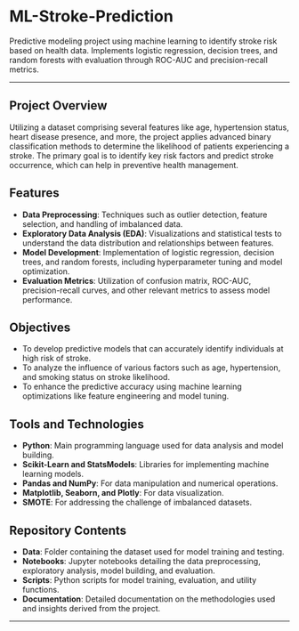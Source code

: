 # ML-Stroke-Prediction
Predictive modeling project using machine learning to identify stroke risk based on health data. Implements logistic regression, decision trees, and random forests with evaluation through ROC-AUC and precision-recall metrics.

---

## Project Overview

Utilizing a dataset comprising several features like age, hypertension status, heart disease presence, and more, the project applies advanced binary classification methods to determine the likelihood of patients experiencing a stroke. The primary goal is to identify key risk factors and predict stroke occurrence, which can help in preventive health management.

## Features

- **Data Preprocessing**: Techniques such as outlier detection, feature selection, and handling of imbalanced data.
- **Exploratory Data Analysis (EDA)**: Visualizations and statistical tests to understand the data distribution and relationships between features.
- **Model Development**: Implementation of logistic regression, decision trees, and random forests, including hyperparameter tuning and model optimization.
- **Evaluation Metrics**: Utilization of confusion matrix, ROC-AUC, precision-recall curves, and other relevant metrics to assess model performance.

## Objectives

- To develop predictive models that can accurately identify individuals at high risk of stroke.
- To analyze the influence of various factors such as age, hypertension, and smoking status on stroke likelihood.
- To enhance the predictive accuracy using machine learning optimizations like feature engineering and model tuning.

## Tools and Technologies

- **Python**: Main programming language used for data analysis and model building.
- **Scikit-Learn and StatsModels**: Libraries for implementing machine learning models.
- **Pandas and NumPy**: For data manipulation and numerical operations.
- **Matplotlib, Seaborn, and Plotly**: For data visualization.
- **SMOTE**: For addressing the challenge of imbalanced datasets.

## Repository Contents

- **Data**: Folder containing the dataset used for model training and testing.
- **Notebooks**: Jupyter notebooks detailing the data preprocessing, exploratory analysis, model building, and evaluation.
- **Scripts**: Python scripts for model training, evaluation, and utility functions.
- **Documentation**: Detailed documentation on the methodologies used and insights derived from the project.

---
